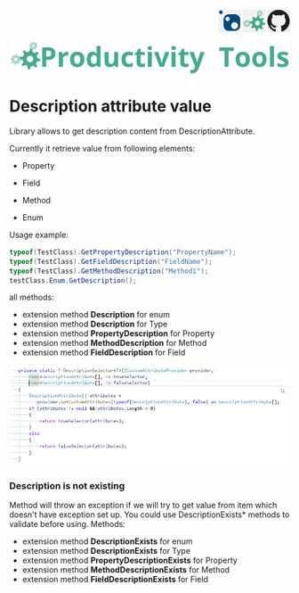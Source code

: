<!--Category:C#--> 
 <p align="right">
    <a href="https://www.nuget.org/packages/ProductivityTools.DescriptionValue/"><img src="Images/Header/Nuget_border_40px.png" /></a>
    <a href="http://productivitytools.tech/description-attribute-value/"><img src="Images/Header/ProductivityTools_green_40px_2.png" /><a> 
    <a href="https://www.github.com/pwujczyk/ProductivityTools.DescriptionValue"><img src="Images/Header/Github_border_40px.png" /></a>
</p>
<p align="center">
    <a href="http://productivitytools.tech/">
        <img src="Images/Header/LogoTitle_green_500px.png" />
    </a>
</p>


# Description attribute value

Library allows to get description content from DescriptionAttribute.
<!--more-->

Currently it retrieve value from following elements:

- Property

- Field 

- Method

- Enum



Usage example:
```c#
typeof(TestClass).GetPropertyDescription("PropertyName"); 
typeof(TestClass).GetFieldDescription("FieldName"); 
typeof(TestClass).GetMethodDescription("Method1"); 
testClass.Enum.GetDescription();
```

all methods:

- extension method **Description** for enum
- extension method **Description** for Type
- extension method **PropertyDescription** for Property
- extension method **MethodDescription** for Method
- extension method **FieldDescription** for Field

<!--og-image-->
<img src="Images/GetDescription.png" />

### Description is not existing

Method will throw an exception if we will try to get value from item which doesn't have exception set up. You could use  DescriptionExists* methods to validate before using. Methods:

- extension method **DescriptionExists** for enum
- extension method **DescriptionExists** for Type
- extension method **PropertyDescriptionExists** for Property
- extension method **MethodDescriptionExists** for Method
- extension method **FieldDescriptionExists** for Field
